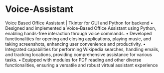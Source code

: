 # Voice-Assistant
Voice Based Office Assistant | Tkinter for GUI and Python for backend
• Designed and implemented a Voice-Based Office Assistant using Python, enabling hands-free interaction through voice
commands.
• Developed functionalities for opening and closing applications, playing music, and taking screenshots, enhancing
user convenience and productivity.
• Integrated capabilities for performing Wikipedia searches, handling emails, and tracking locations, providing
comprehensive assistance for various tasks.
• Equipped with modules for PDF reading and other diverse functionalities, ensuring a versatile and robust virtual
assistant experience
